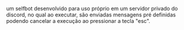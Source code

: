 um selfbot desenvolvido para uso próprio em um servidor privado do discord, no qual ao executar, são enviadas mensagens pré definidas podendo cancelar a execução ao pressionar a tecla "esc".
